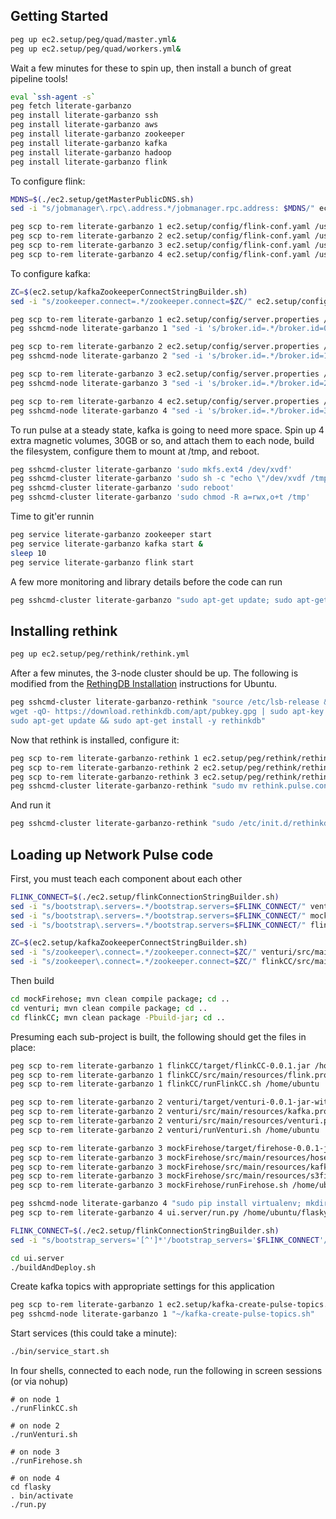 

## Getting Started

```bash
peg up ec2.setup/peg/quad/master.yml&
peg up ec2.setup/peg/quad/workers.yml&
```

Wait a few minutes for these to spin up, then install a bunch of great pipeline tools!

```bash
eval `ssh-agent -s`
peg fetch literate-garbanzo
peg install literate-garbanzo ssh
peg install literate-garbanzo aws
peg install literate-garbanzo zookeeper
peg install literate-garbanzo kafka
peg install literate-garbanzo hadoop
peg install literate-garbanzo flink
```

To configure flink:

```bash
MDNS=$(./ec2.setup/getMasterPublicDNS.sh)
sed -i "s/jobmanager\.rpc\.address.*/jobmanager.rpc.address: $MDNS/" ec2.setup/config/flink-conf.yaml

peg scp to-rem literate-garbanzo 1 ec2.setup/config/flink-conf.yaml /usr/local/flink/conf/
peg scp to-rem literate-garbanzo 2 ec2.setup/config/flink-conf.yaml /usr/local/flink/conf/
peg scp to-rem literate-garbanzo 3 ec2.setup/config/flink-conf.yaml /usr/local/flink/conf/
peg scp to-rem literate-garbanzo 4 ec2.setup/config/flink-conf.yaml /usr/local/flink/conf/

```

To configure kafka:

```bash
ZC=$(ec2.setup/kafkaZookeeperConnectStringBuilder.sh)
sed -i "s/zookeeper.connect=.*/zookeeper.connect=$ZC/" ec2.setup/config/server.properties

peg scp to-rem literate-garbanzo 1 ec2.setup/config/server.properties /usr/local/kafka/config/
peg sshcmd-node literate-garbanzo 1 "sed -i 's/broker.id=.*/broker.id=0/' /usr/local/kafka/config/server.properties"

peg scp to-rem literate-garbanzo 2 ec2.setup/config/server.properties /usr/local/kafka/config/
peg sshcmd-node literate-garbanzo 2 "sed -i 's/broker.id=.*/broker.id=1/' /usr/local/kafka/config/server.properties"

peg scp to-rem literate-garbanzo 3 ec2.setup/config/server.properties /usr/local/kafka/config/
peg sshcmd-node literate-garbanzo 3 "sed -i 's/broker.id=.*/broker.id=2/' /usr/local/kafka/config/server.properties"

peg scp to-rem literate-garbanzo 4 ec2.setup/config/server.properties /usr/local/kafka/config/
peg sshcmd-node literate-garbanzo 4 "sed -i 's/broker.id=.*/broker.id=3/' /usr/local/kafka/config/server.properties"
```

To run pulse at a steady state, kafka is going to need more space. Spin up 4 extra magnetic volumes, 30GB or so, and attach them to each node, build the filesystem, configure them to mount at /tmp, and reboot.

```bash
peg sshcmd-cluster literate-garbanzo 'sudo mkfs.ext4 /dev/xvdf'
peg sshcmd-cluster literate-garbanzo 'sudo sh -c "echo \"/dev/xvdf /tmp ext4 rw,noexec,nosuid,nodev,nofail,nobootwait,commet=cloudconfig 0 2\" >> /etc/fstab"'
peg sshcmd-cluster literate-garbanzo 'sudo reboot'
peg sshcmd-cluster literate-garbanzo 'sudo chmod -R a=rwx,o+t /tmp'
```


Time to git'er runnin

```bash
peg service literate-garbanzo zookeeper start
peg service literate-garbanzo kafka start &
sleep 10
peg service literate-garbanzo flink start
```

A few more monitoring and library details before the code can run

```bash
peg sshcmd-cluster literate-garbanzo "sudo apt-get update; sudo apt-get install -y nmon openjdk-8-jdk"
```


## Installing rethink

```bash
peg up ec2.setup/peg/rethink/rethink.yml
```

After a few minutes, the 3-node cluster should be up. The following is modified from the [RethingDB Installation](https://rethinkdb.com/docs/install/ubuntu/) instructions for Ubuntu.

```bash
peg sshcmd-cluster literate-garbanzo-rethink "source /etc/lsb-release && echo \"deb http://download.rethinkdb.com/apt \$DISTRIB_CODENAME main\" | sudo tee /etc/apt/sources.list.d/rethinkdb.list && \
wget -qO- https://download.rethinkdb.com/apt/pubkey.gpg | sudo apt-key add - && \
sudo apt-get update && sudo apt-get install -y rethinkdb"
```

Now that rethink is installed, configure it:

```bash
peg scp to-rem literate-garbanzo-rethink 1 ec2.setup/peg/rethink/rethink.pulse.conf /home/ubuntu/
peg scp to-rem literate-garbanzo-rethink 2 ec2.setup/peg/rethink/rethink.pulse.conf /home/ubuntu/
peg scp to-rem literate-garbanzo-rethink 3 ec2.setup/peg/rethink/rethink.pulse.conf /home/ubuntu/
peg sshcmd-cluster literate-garbanzo-rethink "sudo mv rethink.pulse.conf /etc/rethinkdb/instances.d/"
```

And run it

```bash
peg sshcmd-cluster literate-garbanzo-rethink "sudo /etc/init.d/rethinkdb start"
```


## Loading up Network Pulse code

First, you must teach each component about each other

```bash
FLINK_CONNECT=$(./ec2.setup/flinkConnectionStringBuilder.sh)
sed -i "s/bootstrap\.servers=.*/bootstrap.servers=$FLINK_CONNECT/" venturi/src/main/resources/kafka.properties
sed -i "s/bootstrap\.servers=.*/bootstrap.servers=$FLINK_CONNECT/" mockFirehose/src/main/resources/kafka.properties
sed -i "s/bootstrap\.servers=.*/bootstrap.servers=$FLINK_CONNECT/" flinkCC/src/main/resources/flink.properties

ZC=$(ec2.setup/kafkaZookeeperConnectStringBuilder.sh)
sed -i "s/zookeeper\.connect=.*/zookeeper.connect=$ZC/" venturi/src/main/resources/kafka.properties
sed -i "s/zookeeper\.connect=.*/zookeeper.connect=$ZC/" flinkCC/src/main/resources/flink.properties

```

Then build

```bash
cd mockFirehose; mvn clean compile package; cd ..
cd venturi; mvn clean compile package; cd ..
cd flinkCC; mvn clean package -Pbuild-jar; cd ..
```

Presuming each sub-project is built, the following should get the files in place:

```bash
peg scp to-rem literate-garbanzo 1 flinkCC/target/flinkCC-0.0.1.jar /home/ubuntu
peg scp to-rem literate-garbanzo 1 flinkCC/src/main/resources/flink.properties /home/ubuntu
peg scp to-rem literate-garbanzo 1 flinkCC/runFlinkCC.sh /home/ubuntu

peg scp to-rem literate-garbanzo 2 venturi/target/venturi-0.0.1-jar-with-dependencies.jar /home/ubuntu
peg scp to-rem literate-garbanzo 2 venturi/src/main/resources/kafka.properties /home/ubuntu
peg scp to-rem literate-garbanzo 2 venturi/src/main/resources/venturi.properties /home/ubuntu
peg scp to-rem literate-garbanzo 2 venturi/runVenturi.sh /home/ubuntu

peg scp to-rem literate-garbanzo 3 mockFirehose/target/firehose-0.0.1-jar-with-dependencies.jar /home/ubuntu
peg scp to-rem literate-garbanzo 3 mockFirehose/src/main/resources/hose.properties /home/ubuntu
peg scp to-rem literate-garbanzo 3 mockFirehose/src/main/resources/kafka.properties /home/ubuntu
peg scp to-rem literate-garbanzo 3 mockFirehose/src/main/resources/s3files.txt /home/ubuntu
peg scp to-rem literate-garbanzo 3 mockFirehose/runFirehose.sh /home/ubuntu

peg sshcmd-node literate-garbanzo 4 "sudo pip install virtualenv; mkdir ~/flasky; cd flasky; virtualenv ."
peg scp to-rem literate-garbanzo 4 ui.server/run.py /home/ubuntu/flasky

FLINK_CONNECT=$(./ec2.setup/flinkConnectionStringBuilder.sh)
sed -i "s/bootstrap_servers='[^']*'/bootstrap_servers='$FLINK_CONNECT'/" ui.server/uiserver/__init__.py

cd ui.server
./buildAndDeploy.sh
```

Create kafka topics with appropriate settings for this application

```bash
peg scp to-rem literate-garbanzo 1 ec2.setup/kafka-create-pulse-topics.sh /home/ubuntu/
peg sshcmd-node literate-garbanzo 1 "~/kafka-create-pulse-topics.sh"

```

Start services (this could take a minute):

```bash
./bin/service_start.sh
```

In four shells, connected to each node, run the following in screen sessions (or via nohup)
```
# on node 1
./runFlinkCC.sh

# on node 2
./runVenturi.sh

# on node 3
./runFirehose.sh

# on node 4
cd flasky
. bin/activate
./run.py
```